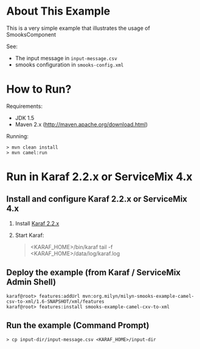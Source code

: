 About This Example
==================

This is a very simple example that illustrates the usage of SmooksComponent

See:

* The input message in `input-message.csv`
* smooks configuration in `smooks-config.xml`

How to Run?
===========

Requirements:

* JDK 1.5
* Maven 2.x (http://maven.apache.org/download.html)

Running:

    > mvn clean install
    > mvn camel:run

Run in Karaf 2.2.x or ServiceMix 4.x
====================================

Install and configure Karaf 2.2.x or ServiceMix 4.x
---------------------------------------------------

1. Install [Karaf 2.2.x](http://karaf.apache.org/index/community/download.html)
2. Start Karaf:

    > <KARAF_HOME>/bin/karaf
    > tail -f <KARAF_HOME>/data/log/karaf.log

Deploy the example (from Karaf / ServiceMix Admin Shell)
--------------------------------------------------------

    karaf@root> features:addUrl mvn:org.milyn/milyn-smooks-example-camel-csv-to-xml/1.6-SNAPSHOT/xml/features
    karaf@root> features:install smooks-example-camel-cxv-to-xml

Run the example (Command Prompt)
--------------------------------

    > cp input-dir/input-message.csv <KARAF_HOME>/input-dir
